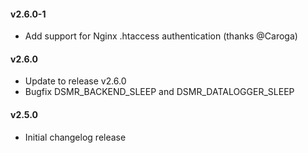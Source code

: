 #### v2.6.0-1
- Add support for Nginx .htaccess authentication (thanks @Caroga)

#### v2.6.0
- Update to release v2.6.0
- Bugfix DSMR_BACKEND_SLEEP and DSMR_DATALOGGER_SLEEP

#### v2.5.0
- Initial changelog release
